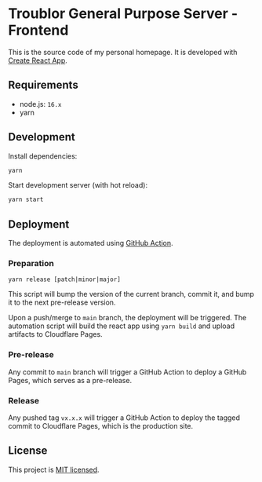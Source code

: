# Troublor General Purpose Server - Frontend

This is the source code of my personal homepage.
It is developed with [Create React App](https://create-react-app.dev/).

## Requirements

- node.js: `16.x`
- yarn

## Development

Install dependencies:

```bash
yarn
```

Start development server (with hot reload):

```bash
yarn start
```

## Deployment

The deployment is automated using [GitHub Action](.github/workflows/deploy.yml).

### Preparation

```
yarn release [patch|minor|major]
```

This script will bump the version of the current branch, commit it, and bump it to the next pre-release version.

Upon a push/merge to `main` branch, the deployment will be triggered.
The automation script will build the react app using `yarn build` and upload artifacts to Cloudflare Pages.

### Pre-release

Any commit to `main` branch will trigger a GitHub Action to deploy a GitHub Pages, which serves as a pre-release.

### Release
Any pushed tag `vx.x.x` will trigger a GitHub Action to deploy the tagged commit to Cloudflare Pages, which is the production site.

## License

This project is [MIT licensed](./LICENSE).
